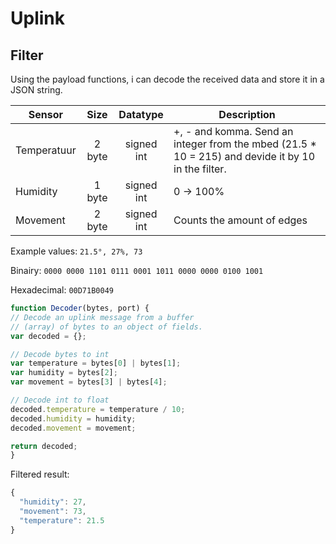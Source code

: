 # Uplink

## Filter
<!-- Decoder -->
Using the payload functions, i can decode the received data and store it in a JSON string.

|Sensor         |Size       |Datatype    |Description                                                                       |
|---------------|:---------:|:----------:|----------------------------------------------------------------------------------|
|Temperatuur    |2 byte     |signed int  |+, - and komma. Send an integer from the mbed (21.5 * 10 = 215) and devide it by 10 in the filter.|
|Humidity       |1 byte     |signed int    |0 -> 100%                                                                         |
|Movement       |2 byte     |signed int    |Counts the amount of edges                                                        |

Example values: `21.5°, 27%, 73`

Binairy:
`0000 0000 1101 0111
0001 1011
0000 0000 0100 1001`

Hexadecimal:
`00D71B0049`

```js
function Decoder(bytes, port) {
// Decode an uplink message from a buffer
// (array) of bytes to an object of fields.
var decoded = {};

// Decode bytes to int
var temperature = bytes[0] | bytes[1];
var humidity = bytes[2];
var movement = bytes[3] | bytes[4];

// Decode int to float
decoded.temperature = temperature / 10;
decoded.humidity = humidity;
decoded.movement = movement;

return decoded;
}

```

Filtered result:
```js
{
  "humidity": 27,
  "movement": 73,
  "temperature": 21.5
}
```
